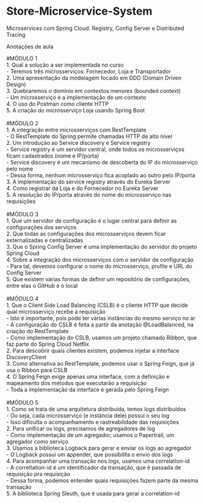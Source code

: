 # Store-Microservice-System

Microservices com Spring Cloud: Registry, Config Server e Distributed Tracing

Anotações de aula

#MÓDULO 1 <br>
    1. Qual a solução a ser implementada no curso<br>
        - Teremos três microsserviços: Fornecedor, Loja e Transportador<br>
    2. Uma apresentação da modelagem focado em DDD (Domain Driven Design)<br>
    3. Quebraremos o domínio em contextos menores (bounded context)<br>
        - Um microsserviço é a implementação de um contexto<br>
    4. O uso do Postman como cliente HTTP<br>
    5. A criação do microsserviço Loja usando Spring Boot<br>
<br>
#MÓDULO 2<br>
    1. A integração entre microsserviços com RestTemplate<br>
        - O RestTemplate do Spring permite chamadas HTTP de alto nível<br>
    2. Um introdução ao Service discovery e Service registry<br>
        - Service registry é um servidor central, onde todos os microsserviços ficam cadastrados (nome e IP/porta)<br>
        - Service discovery é um mecanismo de descoberta do IP do microsserviço pelo nome<br>
        - Dessa forma, nenhum microsserviço fica acoplado ao outro pelo IP/porta<br>
    3. A implementação do service registry através do Eureka Server<br>
    4. Como registrar da Loja e do Fornecedor no Eureka Server<br>
    5. A resolução do IP/porta através do nome do microsserviço nas requisições<br>
<br>
#MÓDULO 3<br>
    1. Que um servidor de configuração é o lugar central para definir as configurações dos serviços<br>
    2. Que todas as configurações dos microsserviços devem ficar externalizadas e centralizadas<br>
    3. Que o Spring Config Server é uma implementação do servidor do projeto Spring Cloud<br>
    4. Sobre a integração dos microsserviços com o servidor de configuração<br>
        - Para tal, devemos configurar o nome do microsserviço, profile e URL do Config Server<br>
    5. Que existem várias formas de definir um repositório de configurações, entre elas o GitHub e o local<br>
<br>
#MÓDULO 4<br>
    1. Que o Client Side Load Balancing (CSLB) é o cliente HTTP que decide qual microsserviço recebe a requisição<br>
        - Isto é importante, pois pode ter várias instâncias do mesmo serviço no ar<br>
        - A configuração do CSLB é feita a partir da anotação @LoadBalanced, na criação do RestTemplate<br>
        - Como implementação do CSLB, usamos um projeto chamado Ribbon, que faz parte do Spring Cloud Netflix<br>
    2. Para descobrir quais clientes existem, podemos injetar a interface DiscoveryClient<br>
    3. Como alternativa ao RestTemplate, podemos usar o Spring Feign, que já usa o Ribbon para CSLB<br>
    4. O Spring Feign exige apenas uma interface, com a definição e mapeamento dos métodos que executarão a requisição<br>
        - Toda a implementação da interface é gerada pelo Spring Feign<br>
<br>
#MÓDULO 5<br>
    1. Como se trata de uma arquitetura distribuída, temos logs distribuídos<br>
        - Ou seja, cada microsserviço (e instância dele) possui o seu log<br>
        - Isso dificulta o acompanhamento e rastreabilidade das requisições<br>
    2. Para unificar os logs, precisamos de agregadores de log<br>
        - Como implementação de um agregador, usamos o Papertrail, um agregador como serviço<br>
    3. Usamos a biblioteca Logback para gerar e enviar os logs ao agregador<br>
        - O Logback possui um appender, que possibilita o envio dos logs<br>
    4. Para acompanhar uma transação nos logs, usamos uma correlation-id<br>
        - A correltation-id é um identificador da transação, que é passada de requisição pra requisição<br>
        - Dessa forma, podemos entender quais requisições fazem parte da mesma transação<br>
    5. A biblioteca Spring Sleuth, que é usada para gerar a correlation-id<br>
<br>
